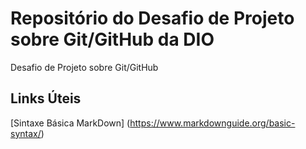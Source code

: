 # Repositório do Desafio de Projeto sobre Git/GitHub da DIO
Desafio de Projeto sobre Git/GitHub

## Links Úteis
[Sintaxe Básica MarkDown] (https://www.markdownguide.org/basic-syntax/)

